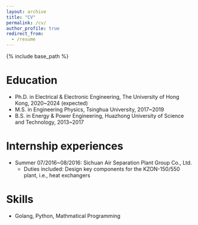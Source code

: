 ```yaml
---
layout: archive
title: "CV"
permalink: /cv/
author_profile: true
redirect_from:
  - /resume
---
```


{% include base_path %}

Education
======
* Ph.D. in Electrical & Electronic Engineering, The University of Hong Kong, 2020~2024 (expected)
* M.S. in Engineering Physics, Tsinghua University, 2017~2019
* B.S. in Energy & Power Engineering, Huazhong University of Science and Technology, 2013~2017


Internship experiences
======
* Summer 07/2016~08/2016: Sichuan Air Separation Plant Group Co., Ltd.
  * Duties included: Design key components for the KZON-150/550 plant, i.e., heat exchangers

  
Skills
======
* Golang, Python, Mathmatical Programming
  
